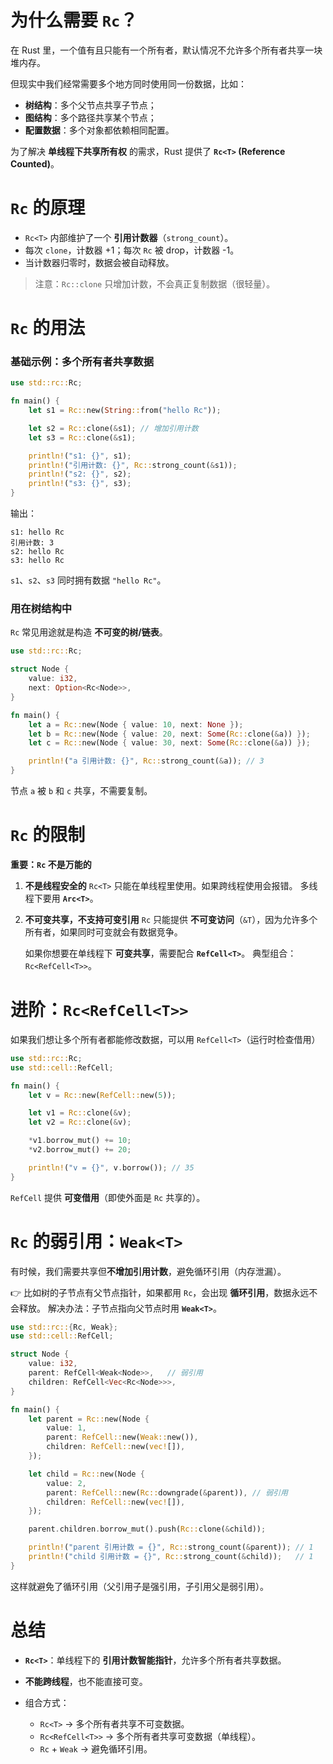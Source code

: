 # 为什么需要 `Rc`？

在 Rust 里，一个值有且只能有一个所有者，默认情况不允许多个所有者共享一块堆内存。

但现实中我们经常需要多个地方同时使用同一份数据，比如：

* **树结构**：多个父节点共享子节点；
* **图结构**：多个路径共享某个节点；
* **配置数据**：多个对象都依赖相同配置。

为了解决 **单线程下共享所有权** 的需求，Rust 提供了 **`Rc<T>` (Reference Counted)**。


# `Rc` 的原理

* `Rc<T>` 内部维护了一个 **引用计数器**（`strong_count`）。
* 每次 `clone`，计数器 +1；每次 `Rc` 被 drop，计数器 -1。
* 当计数器归零时，数据会被自动释放。

> 注意：`Rc::clone` 只增加计数，不会真正复制数据（很轻量）。



# `Rc` 的用法

### 基础示例：多个所有者共享数据

```rust
use std::rc::Rc;

fn main() {
    let s1 = Rc::new(String::from("hello Rc"));

    let s2 = Rc::clone(&s1); // 增加引用计数
    let s3 = Rc::clone(&s1);

    println!("s1: {}", s1);
    println!("引用计数: {}", Rc::strong_count(&s1));
    println!("s2: {}", s2);
    println!("s3: {}", s3);
}
```

输出：

```
s1: hello Rc
引用计数: 3
s2: hello Rc
s3: hello Rc
```

`s1`、`s2`、`s3` 同时拥有数据 `"hello Rc"`。


### 用在树结构中

`Rc` 常见用途就是构造 **不可变的树/链表**。

```rust
use std::rc::Rc;

struct Node {
    value: i32,
    next: Option<Rc<Node>>,
}

fn main() {
    let a = Rc::new(Node { value: 10, next: None });
    let b = Rc::new(Node { value: 20, next: Some(Rc::clone(&a)) });
    let c = Rc::new(Node { value: 30, next: Some(Rc::clone(&a)) });

    println!("a 引用计数: {}", Rc::strong_count(&a)); // 3
}
```

节点 `a` 被 `b` 和 `c` 共享，不需要复制。


# `Rc` 的限制

**重要：`Rc` 不是万能的**

1. **不是线程安全的**
   `Rc<T>` 只能在单线程里使用。如果跨线程使用会报错。
   多线程下要用 **`Arc<T>`**。

2. **不可变共享，不支持可变引用**
   `Rc` 只能提供 **不可变访问**（`&T`），因为允许多个所有者，如果同时可变就会有数据竞争。

   如果你想要在单线程下 **可变共享**，需要配合 **`RefCell<T>`**。
   典型组合：`Rc<RefCell<T>>`。

# 进阶：`Rc<RefCell<T>>`

如果我们想让多个所有者都能修改数据，可以用 `RefCell<T>`（运行时检查借用）

```rust
use std::rc::Rc;
use std::cell::RefCell;

fn main() {
    let v = Rc::new(RefCell::new(5));

    let v1 = Rc::clone(&v);
    let v2 = Rc::clone(&v);

    *v1.borrow_mut() += 10;
    *v2.borrow_mut() += 20;

    println!("v = {}", v.borrow()); // 35
}
```

`RefCell` 提供 **可变借用**（即使外面是 `Rc` 共享的）。


# `Rc` 的弱引用：`Weak<T>`

有时候，我们需要共享但**不增加引用计数**，避免循环引用（内存泄漏）。

👉 比如树的子节点有父节点指针，如果都用 `Rc`，会出现 **循环引用**，数据永远不会释放。
解决办法：子节点指向父节点时用 **`Weak<T>`**。

```rust
use std::rc::{Rc, Weak};
use std::cell::RefCell;

struct Node {
    value: i32,
    parent: RefCell<Weak<Node>>,   // 弱引用
    children: RefCell<Vec<Rc<Node>>>,
}

fn main() {
    let parent = Rc::new(Node {
        value: 1,
        parent: RefCell::new(Weak::new()),
        children: RefCell::new(vec![]),
    });

    let child = Rc::new(Node {
        value: 2,
        parent: RefCell::new(Rc::downgrade(&parent)), // 弱引用
        children: RefCell::new(vec![]),
    });

    parent.children.borrow_mut().push(Rc::clone(&child));

    println!("parent 引用计数 = {}", Rc::strong_count(&parent)); // 1
    println!("child 引用计数 = {}", Rc::strong_count(&child));   // 1
}
```

这样就避免了循环引用（父引用子是强引用，子引用父是弱引用）。


# 总结

* **`Rc<T>`**：单线程下的 **引用计数智能指针**，允许多个所有者共享数据。
* **不能跨线程**，也不能直接可变。
* 组合方式：

  * `Rc<T>` → 多个所有者共享不可变数据。
  * `Rc<RefCell<T>>` → 多个所有者共享可变数据（单线程）。
  * `Rc` + `Weak` → 避免循环引用。
